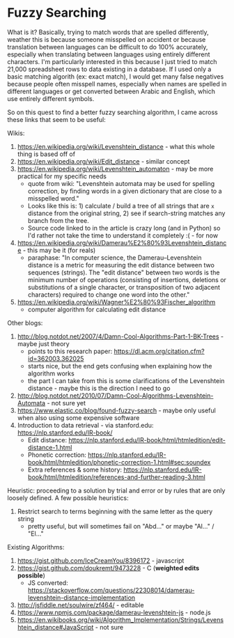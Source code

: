 # Fuzzy Searching

What is it? Basically, trying to match words that are spelled differently, weather this is because someone misspelled on accident or because translation between languages can be difficult to do 100% accurately, especially when translating between languages using entirely different characters. I'm particularly interested in this because I just tried to match 21,000 spreadsheet rows to data existing in a database. If I used only a basic matching algorith (ex: exact match), I would get many false negatives because people often misspell names, especially when names are spelled in different languages or get converted between Arabic and English, which use entirely different symbols.

So on this quest to find a better fuzzy searching algorithm, I came across these links that seem to be useful:

Wikis:
1) https://en.wikipedia.org/wiki/Levenshtein_distance - what this whole thing is based off of
1) https://en.wikipedia.org/wiki/Edit_distance - similar concept
1) https://en.wikipedia.org/wiki/Levenshtein_automaton - may be more practical for my specific needs
   - quote from wiki: "Levenshtein automata may be used for spelling correction, by finding words in a given dictionary that are close to a misspelled word."
   - Looks like this is: 1) calculate / build a tree of all strings that are `x` distance from the original string, 2) see if search-string matches any branch from the tree.
   - Source code linked to in the article is crazy long (and in Python) so I'd rather not take the time to understand it completely :( - for now
1) https://en.wikipedia.org/wiki/Damerau%E2%80%93Levenshtein_distance - this may be it (for reals)
   - paraphase: "In computer science, the Damerau–Levenshtein distance is a metric for measuring the edit distance between two sequences (strings). The "edit distance" between two words is the minimum number of operations (consisting of insertions, deletions or substitutions of a single character, or transposition of two adjacent characters) required to change one word into the other."
1) https://en.wikipedia.org/wiki/Wagner%E2%80%93Fischer_algorithm
   - computer algorithm for calculating edit distance

Other blogs:
1) http://blog.notdot.net/2007/4/Damn-Cool-Algorithms-Part-1-BK-Trees - maybe just theory
   - points to this research paper: https://dl.acm.org/citation.cfm?id=362003.362025
   - starts nice, but the end gets confusing when explaining how the algorithm works
   - the part I can take from this is some clarifications of the Levenshtein distance - maybe this is the direction I need to go
2) http://blog.notdot.net/2010/07/Damn-Cool-Algorithms-Levenshtein-Automata - not sure yet
3) https://www.elastic.co/blog/found-fuzzy-search - maybe only useful when also using some expensive software
4) Introduction to data retrieval - via stanford.edu: https://nlp.stanford.edu/IR-book/
   - Edit distance: https://nlp.stanford.edu/IR-book/html/htmledition/edit-distance-1.html
   - Phonetic correction: https://nlp.stanford.edu/IR-book/html/htmledition/phonetic-correction-1.html#sec:soundex
   - Extra references & some history: https://nlp.stanford.edu/IR-book/html/htmledition/references-and-further-reading-3.html

Heuristic: proceeding to a solution by trial and error or by rules that are only loosely defined.
A few possible heuristics:
1) Restrict search to terms beginning with the same letter as the query string
   - pretty useful, but will sometimes fail on "Abd..." or maybe "Al..." / "El..."

Existing Algorithms:
1) https://gist.github.com/IceCreamYou/8396172 - javascript
2) https://gist.github.com/doukremt/9473228 - C (**weighted edits possible**)
   - JS converted: https://stackoverflow.com/questions/22308014/damerau-levenshtein-distance-implementation
3) http://jsfiddle.net/soulwire/zf464/ - editable
4) https://www.npmjs.com/package/damerau-levenshtein-js - node.js
5) https://en.wikibooks.org/wiki/Algorithm_Implementation/Strings/Levenshtein_distance#JavaScript - not sure
